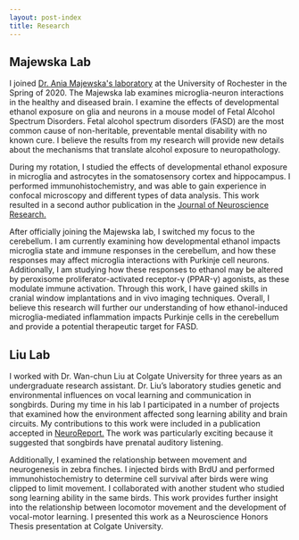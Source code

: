 ```yaml
---
layout: post-index
title: Research
---
```


## Majewska Lab

I joined [Dr. Ania Majewska's laboratory](https://www.urmc.rochester.edu/labs/majewska.aspx) at the University of Rochester in the Spring of 2020. 
The Majewska lab examines microglia-neuron interactions in the healthy and diseased brain.
I examine the effects of developmental ethanol exposure on glia and neurons in a mouse model of Fetal Alcohol Spectrum Disorders. 
Fetal alcohol spectrum disorders (FASD) are the most common cause of non-heritable, preventable mental disability with no known cure. 
I believe the results from my research will provide new details about the mechanisms that translate alcohol exposure to neuropathology.

During my rotation, I studied the effects of developmental ethanol exposure in microglia and astrocytes in the somatosensory cortex and hippocampus. 
I performed immunohistochemistry, and was able to gain experience in confocal microscopy and different types of data analysis. 
This work resulted in a second author publication in the [Journal of Neuroscience Research.](https://pubmed.ncbi.nlm.nih.gov/33606320/)

After officially joining the Majewska lab, I switched my focus to the cerebellum. 
I am currently examining how developmental ethanol impacts microglia state and immune responses in the cerebellum, and how these responses may affect microglia interactions with Purkinje cell neurons. 
Additionally, I am studying how these responses to ethanol may be altered by peroxisome proliferator-activated receptor-γ (PPAR-γ) agonists, as these modulate immune activation. 
Through this work, I have gained skills in cranial window implantations and in vivo imaging techniques. 
Overall, I believe this research will further our understanding of how ethanol-induced microglia-mediated inflammation impacts Purkinje cells in the cerebellum and provide a potential therapeutic target for FASD. 

## Liu Lab

I worked with Dr. Wan-chun Liu at Colgate University for three years as an undergraduate research assistant. 
Dr. Liu’s laboratory studies genetic and environmental influences on vocal learning and communication in songbirds. 
During my time in his lab I participated in a number of projects that examined how the environment affected song learning ability and brain circuits. 
My contributions to this work were included in a publication accepted in [NeuroReport.](https://pubmed.ncbi.nlm.nih.gov/30601425/)
The work was particularly exciting because it suggested that songbirds have prenatal auditory listening. 

Additionally, I examined the relationship between movement and neurogenesis in zebra finches. 
I injected birds with BrdU and performed immunohistochemistry to determine cell survival after birds were wing clipped to limit movement. 
I collaborated with another student who studied song learning ability in the same birds. 
This work provides further insight into the relationship between locomotor movement and the development of vocal-motor learning. 
I presented this work as a Neuroscience Honors Thesis presentation at Colgate University.

<!-- # COMMENT EXPLAINING THIS PAGE -- 
We're currently using this section of the site to host these tutorials,
  but you might want to use it to showcase and describe your `Research`,
  to chronicle various `Talks` you've given over your history, or to
  write about various news or updates that have happened to you.

You can update the `title` of file (line 3) to change the heading of 
  the page and its title in the browser. To change how it's referred to
  in the navigation and/or adjust its url, see `data/navigation.yml` file.
-->


